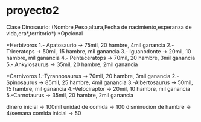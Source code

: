 # proyecto2
Clase Dinosaurio: (Nombre,Peso,altura,Fecha de nacimiento,esperanza de vida,era*,territorio*)       *Opcional

*Herbivoros
1.- Apatosaurio -> 75mil, 20 hambre, 4mil ganancia 
2.- Triceratops -> 50mil, 15 hambre, mil ganancia 
3.- Iguanodonte -> 20mil, 10 hambre, mil ganancia 
4.- Pentaceratops -> 70mil, 20 hambre, 3mil ganancia
5.- Ankylosaurus -> 35mil, 20 hambre, 2mil ganancia

*Carnivoros
1.-Tyrannosaurus -> 70mil, 20 hambre, 3mil ganancia
2.-Spinosaurus -> 85mil, 25 hambre, 4mil ganancia
3.-Albertosaurus -> 50mil, 15 hambre, mil ganancia 
4.-Velociraptor -> 20mil, 10 hambre, mil ganancia
5.-Carnotaurus -> 35mil, 20 hambre, 2mil ganancia

dinero inicial -> 100mil
unidad de comida -> 100
disminucion de hambre -> 4/semana
comida inicial -> 50
